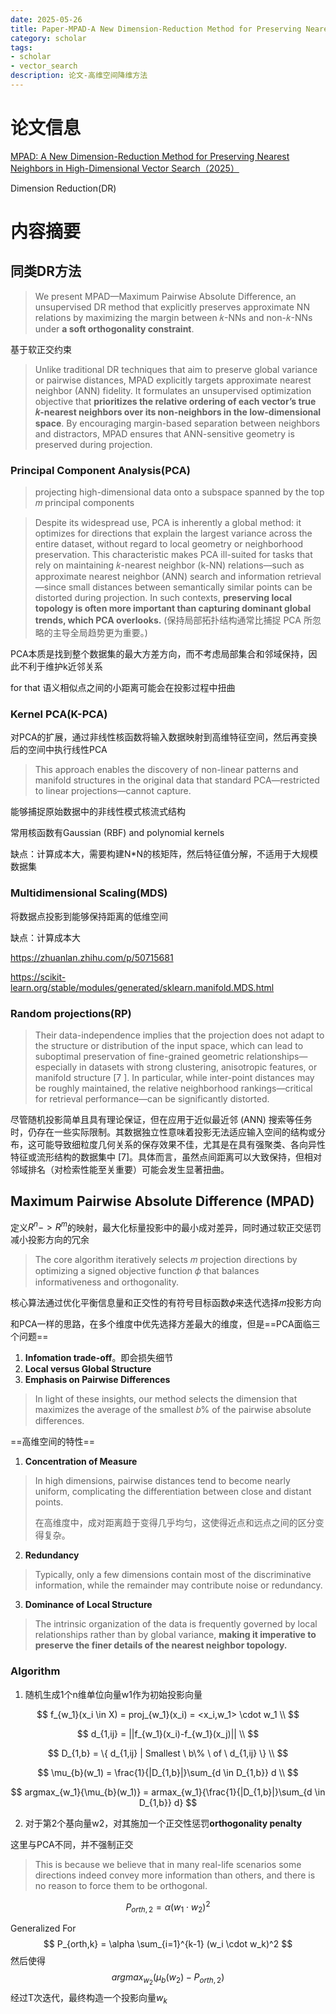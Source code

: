 ```yaml
---
date: 2025-05-26
title: Paper-MPAD-A New Dimension-Reduction Method for Preserving Nearest Neighbors in High-Dimensional Vector Search
category: scholar
tags:
- scholar
- vector_search
description: 论文-高维空间降维方法
---
```


# 论文信息

[MPAD: A New Dimension-Reduction Method for Preserving Nearest Neighbors in High-Dimensional Vector Search（2025）](https://scholar.google.com/citations?view_op=view_citation&hl=en&user=eRaZHewAAAAJ&sortby=pubdate&citation_for_view=eRaZHewAAAAJ:jU7OWUQzBzMC)

Dimension Reduction(DR)

# 内容摘要

## 同类DR方法

> We present MPAD—Maximum Pairwise Absolute Difference, an unsupervised DR method that explicitly preserves approximate NN relations by maximizing the margin between 𝑘-NNs and non-𝑘-NNs under **a soft orthogonality constraint**. 

基于软正交约束

> Unlike traditional DR techniques that aim to preserve global variance or pairwise distances, MPAD explicitly targets approximate nearest neighbor (ANN) fidelity. It formulates an unsupervised optimization objective that **prioritizes the relative ordering of each vector’s true 𝑘-nearest neighbors over its non-neighbors in the low-dimensional space**. By encouraging margin-based separation between neighbors and distractors, MPAD ensures that ANN-sensitive geometry is preserved during projection.



### Principal Component Analysis(PCA)

> projecting high-dimensional data onto a subspace spanned by the top 𝑚 principal components

> Despite its widespread use, PCA is inherently a global method: it optimizes for directions that explain the largest variance across the entire dataset, without regard to local geometry or neighborhood preservation. This characteristic makes PCA ill-suited for tasks that rely on maintaining 𝑘-nearest neighbor (k-NN) relations—such as approximate nearest neighbor (ANN) search and information retrieval—since small distances between semantically similar points can be distorted during projection. In such contexts, **preserving local topology is often more important than capturing dominant global trends, which PCA overlooks.** (保持局部拓扑结构通常比捕捉 PCA 所忽略的主导全局趋势更为重要。)

PCA本质是找到整个数据集的最大方差方向，而不考虑局部集合和邻域保持，因此不利于维护k近邻关系

for that 语义相似点之间的小距离可能会在投影过程中扭曲

### Kernel PCA(K-PCA)

对PCA的扩展，通过非线性核函数将输入数据映射到高维特征空间，然后再变换后的空间中执行线性PCA

> This approach enables the discovery of non-linear patterns and manifold structures in the original data
> that standard PCA—restricted to linear projections—cannot capture.

能够捕捉原始数据中的非线性模式核流式结构

常用核函数有Gaussian (RBF) and polynomial kernels

缺点：计算成本大，需要构建N*N的核矩阵，然后特征值分解，不适用于大规模数据集

### Multidimensional Scaling(MDS)

将数据点投影到能够保持距离的低维空间

缺点：计算成本大

https://zhuanlan.zhihu.com/p/50715681

https://scikit-learn.org/stable/modules/generated/sklearn.manifold.MDS.html



### Random projections(RP)

> Their data-independence implies that the projection does not adapt to the structure or distribution of the input space, which can lead to suboptimal preservation of fine-grained geometric relationships—especially
> in datasets with strong clustering, anisotropic features, or manifold structure [7 ]. In particular, while inter-point distances may be roughly maintained, the relative neighborhood rankings—critical for retrieval performance—can be significantly distorted. 

尽管随机投影简单且具有理论保证，但在应用于近似最近邻 (ANN) 搜索等任务时，仍存在一些实际限制。其数据独立性意味着投影无法适应输入空间的结构或分布，这可能导致细粒度几何关系的保存效果不佳，尤其是在具有强聚类、各向异性特征或流形结构的数据集中 [7]。具体而言，虽然点间距离可以大致保持，但相对邻域排名（对检索性能至关重要）可能会发生显著扭曲。



## Maximum Pairwise Absolute Difference (MPAD)

定义$R^n -> R^m$的映射，最大化标量投影中的最小成对差异，同时通过软正交惩罚减小投影方向的冗余

> The core algorithm iteratively selects 𝑚 projection directions by optimizing a signed objective function 𝜙 that balances informativeness and orthogonality. 

核心算法通过优化平衡信息量和正交性的有符号目标函数𝜙来迭代选择𝑚投影方向

和PCA一样的思路，在多个维度中优先选择方差最大的维度，但是==PCA面临三个问题==

1. **Infomation trade-off**。即会损失细节
2. **Local versus Global Structure**
3. **Emphasis on Pairwise Differences**

> In light of these insights, our method selects the dimension that maximizes the average of the smallest 𝑏% of the pairwise absolute differences.

==高维空间的特性==

1. **Concentration of Measure**

> In high dimensions, pairwise distances tend to become nearly uniform, complicating the differentiation between close and distant points.
>
> 在高维度中，成对距离趋于变得几乎均匀，这使得近点和远点之间的区分变得复杂。

2. **Redundancy**

> Typically, only a few dimensions contain most of the discriminative information, while the remainder may contribute noise or redundancy.

3. **Dominance of Local Structure**

> The intrinsic organization of the data is frequently governed by local relationships rather than by global variance, **making it imperative to preserve the finer details of the nearest neighbor topology.**



### Algorithm

1. 随机生成1个n维单位向量w1作为初始投影向量

$$
f_{w_1}(x_i \in X) = proj_{w_1}(x_i) = <x_i,w_1> \cdot w_1 \\
$$

$$
d_{1,ij} = ||f_{w_1}(x_i)-f_{w_1}(x_j)|| \\
$$

$$
D_{1,b} = \{ d_{1,ij} | Smallest \ b\% \ of \ d_{1,ij} \} \\
$$

$$
\mu_{b}(w_1) = \frac{1}{|D_{1,b}|}\sum_{d \in D_{1,b}} d \\
$$

$$
argmax_{w_1}{\mu_{b}(w_1)} = armax_{w_1}{\frac{1}{|D_{1,b}|}\sum_{d \in D_{1,b}} d}
$$

2. 对于第2个基向量w2，对其施加一个正交性惩罚**orthogonality penalty**

这里与PCA不同，并不强制正交

> This is because we believe that in many real-life scenarios some directions indeed convey more information than others, and there is no reason to force them to be orthogonal. 

$$
P_{orth,2} = \alpha (w_1 \cdot w_2) ^2
$$

Generalized For
$$
P_{orth,k} = \alpha \sum_{i=1}^{k-1} (w_i \cdot w_k)^2
$$
然后使得
$$
argmax_{w_2} {(\mu_b (w_2) - P_{orth,2}})
$$
经过T次迭代，最终构造一个投影向量$w_k$
